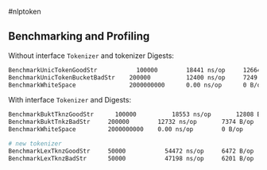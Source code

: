 #nlptoken

## Benchmarking and Profiling
Without interface `Tokenizer` and tokenizer Digests:

```sh
BenchmarkUnicTokenGoodStr	        100000	      18441 ns/op	  12664 B/op	  187 allocs/op
BenchmarkUnicTokenBucketBadStr	  200000	      12400 ns/op	  7249 B/op	    133 allocs/op
BenchmarkWhiteSpace	              2000000000	  0.00 ns/op	  0 B/op	      0 allocs/op
```

With interface `Tokenizer` and Digests:

```sh
BenchmarkBuktTknzGoodStr	  100000	      18553 ns/op	    12808 B/op	    188 allocs/op
BenchmarkBuktTnkzBadStr	    200000	      12732 ns/op	    7374 B/op	      134 allocs/op
BenchmarkWhiteSpace	        2000000000	  0.00 ns/op	    0 B/op	        0 allocs/op

# new tokenizer
BenchmarkLexTknzGoodStr	    50000	        54472 ns/op	    6472 B/op	      178 allocs/op
BenchmarkLexTknzBadStr	    50000	        47198 ns/op	    6201 B/op	      167 allocs/op
```
